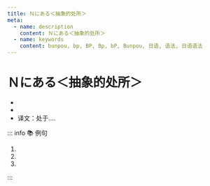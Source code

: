 ```yaml
---
title: Ｎにある＜抽象的处所＞
meta:
  - name: description
    content: Ｎにある＜抽象的处所＞
  - name: keywords
    content: bunpou, bp, BP, Bp, bP, Bunpou, 日语, 语法, 日语语法
---
```


# Ｎにある＜抽象的处所＞

- <grammer-content sentence="意义：表示处在某种不断变化的状况之中，**一般用于书面语或正式的场合**；" />
- <grammer-content sentence="接续：（表达 **趋势、阶段、水平** 等意义的）名词 + に + ある；" />
- 译文：处于....
  
::: info :books: 例句
  
1. <grammer-content sentence='[近年/きんねん]は[黄砂/こうさ]を[観測/かんそく]する[日/ひ]が**[減少傾向/げんしょうけいこう]にある**という[効果/こうか]を[見せ/みせ]ております。' trans='近年来，观测到沙尘天气的天数呈减少趋势。' />
2. <grammer-content sentence='この[面/めん]での[中国/ちゅうごく]の[研究/けんきゅう]は、[世界/せかい]でも**[高い/たかい]レベルにある**。' trans='中国在这一领域的研究处于世界领先水平。' />
3. <grammer-content sentence='[近年/きんねん]、[人口/じんこう]は**[減少傾向/げんしょうけいこう]にあり**、[少子化/しょうしか]が[進行/しんこう]している。' trans='近年来，人口呈下降趋势，少子化问题日益严重。' />
  
:::
